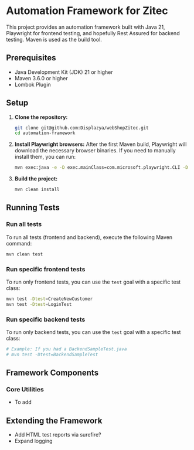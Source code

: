 # Automation Framework for Zitec

This project provides an automation framework built with Java 21, Playwright for frontend testing, and hopefully Rest Assured for backend testing. Maven is used as the build tool.


## Prerequisites

*   Java Development Kit (JDK) 21 or higher
*   Maven 3.6.0 or higher
*   Lombok Plugin 

## Setup

1.  **Clone the repository:**
    ```bash
    git clone git@github.com:Displazya/webShopZitec.git
    cd automation-framework
    ```
2.  **Install Playwright browsers:**
    After the first Maven build, Playwright will download the necessary browser binaries. If you need to manually install them, you can run:
    ```bash
    mvn exec:java -e -D exec.mainClass=com.microsoft.playwright.CLI -D exec.args="install"
    ```
3.  **Build the project:**
    ```bash
    mvn clean install
    ```

## Running Tests

### Run all tests

To run all tests (frontend and backend), execute the following Maven command:

```bash
mvn clean test
```

### Run specific frontend tests

To run only frontend tests, you can use the `test` goal with a specific test class:

```bash
mvn test -Dtest=CreateNewCustomer
mvn test -Dtest=LoginTest
```

### Run specific backend tests

To run only backend tests, you can use the `test` goal with a specific test class:

```bash
# Example: If you had a BackendSampleTest.java
# mvn test -Dtest=BackendSampleTest
```

## Framework Components

### Core Utilities

*  To add

## Extending the Framework

*   Add HTML test reports via surefire?
*   Expand logging
